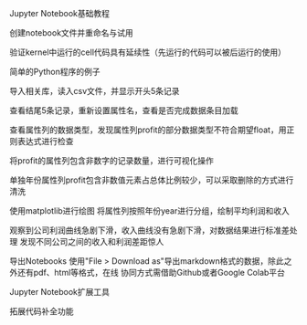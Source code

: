 Jupyter Notebook基础教程

创建notebook文件并重命名与试用

验证kernel中运行的cell代码具有延续性（先运行的代码可以被后运行的使用）

简单的Python程序的例子

导入相关库，读入csv文件，并显示开头5条记录

查看结尾5条记录，重新设置属性名，查看是否完成数据条目加载

查看属性列的数据类型，发现属性列profit的部分数据类型不符合期望float，用正则表达式进行检查

将profit的属性列包含非数字的记录数量，进行可视化操作

单独年份属性列profit包含非数值元素占总体比例较少，可以采取删除的方式进行清洗

使用matplotlib进行绘图
将属性列按照年份year进行分组，绘制平均利润和收入


观察到公司利润曲线急剧下滑，收入曲线没有急剧下滑，对数据结果进行标准差处理
发现不同公司之间的收入和利润差距惊人

导出Notebooks
使用"File > Download as"导出markdown格式的数据，除此之外还有pdf、html等格式，在线
协同方式需借助Github或者Google Colab平台

Jupyter Notebook扩展工具

拓展代码补全功能


